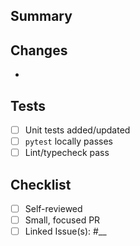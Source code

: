 ## Summary
<!-- What changed and why -->

## Changes
-

## Tests
- [ ] Unit tests added/updated
- [ ] `pytest` locally passes
- [ ] Lint/typecheck pass

## Checklist
- [ ] Self-reviewed
- [ ] Small, focused PR
- [ ] Linked Issue(s): #__
